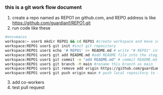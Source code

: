 ### this is a git work flow document
1. create a repo named as REPO1 on github.com, and REPO address is like https://github.com/guardianf/REPO1.git
2. run code like these
```bash
#env=macos
workspace:~ user$ mkdir REPO1 && cd REPO1 #create workspace and move into it
workspace:REPO1 user$ git init #init git repository
workspace:REPO1 user$ echo '# REPO1' >> README.md # write "# REPO1" into README.md
workspace:REPO1 user$ git add README.md #add README file into the staging area
workspace:REPO1 user$ git commit -m "add README.md" # commit README.md file intolocal repository
workspace:REPO1 user$ git branch -M main #rename this branch as main
workspace:REPO1 user$ git remove add origin https://github.com/guardianf/REPO1.git #add remote address and named it as origin
workspace:REPO1 user$ git push origin main # push local repository to the remote repository
``` 
3. add co-workers
4. test pull request
